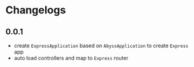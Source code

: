 # Changelogs

## 0.0.1

- create `ExpressApplication` based on `AbyssApplication` to create `Express` app
- auto load controllers and map to `Express` router
